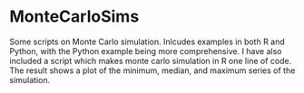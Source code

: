 # MonteCarloSims
Some scripts on Monte Carlo simulation. Inlcudes examples in both R and Python, with the Python example being more comprehensive. I have also included a script which makes monte carlo simulation in R one line of code. The result shows a plot of the minimum, median, and maximum series of the simulation.
